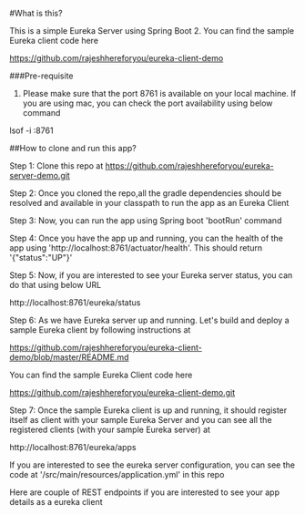 #What is this?

This is a simple Eureka Server using Spring Boot 2. You can find the sample Eureka client code here

https://github.com/rajeshhereforyou/eureka-client-demo

###Pre-requisite

1. Please make sure that the port 8761 is available on your local machine. If you are using mac, you can check the port availability using below command

lsof -i :8761


##How to clone and run this app?

Step 1: Clone this repo at https://github.com/rajeshhereforyou/eureka-server-demo.git

Step 2: Once you cloned the repo,all the gradle dependencies should be resolved and available in your classpath to run the app as an Eureka Client

Step 3: Now, you can run the app using Spring boot 'bootRun' command

Step 4: Once you have the app up and running, you can the health of the app using 'http://localhost:8761/actuator/health'. This should return '{"status":"UP"}'

Step 5: Now, if you are interested to see your Eureka server status, you can do that using below URL

http://localhost:8761/eureka/status


Step 6: As we have Eureka server up and running. Let's build and deploy a sample Eureka client by following instructions at 

https://github.com/rajeshhereforyou/eureka-client-demo/blob/master/README.md

You can find the sample Eureka Client code here

https://github.com/rajeshhereforyou/eureka-client-demo.git

Step 7: Once the sample Eureka client is up and running, it should register itself as client with your sample Eureka Server and you can see all the registered clients (with your sample Eureka server) at 

http://localhost:8761/eureka/apps

If you are interested to see the eureka server configuration, you can see the code at '/src/main/resources/application.yml' in this repo


Here are couple of REST endpoints if you are interested to see your app details as a eureka client













